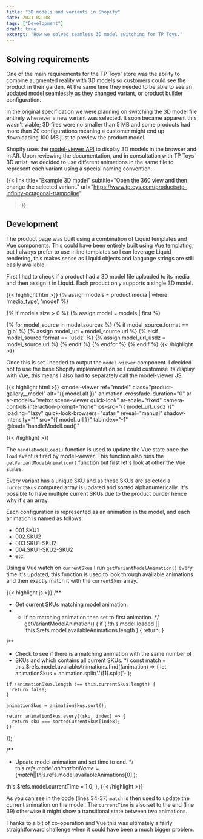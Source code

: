 ```yaml
---
title: "3D models and variants in Shopify"
date: 2021-02-08
tags: ["Development"]
draft: true
excerpt: "How we solved seamless 3D model switching for TP Toys."
---
```


## Solving requirements

One of the main requirements for the TP Toys' store was the ability to combine augmented reality with 3D models so customers could see the product in their garden. At the same time they needed to be able to see an updated model seamlessly as they changed variant, or product builder configuration.

In the original specification we were planning on switching the 3D model file entirely whenever a new variant was selected. It soon became apparent this wasn't viable; 3D files were no smaller than 5 MB and some products had more than 20 configurations meaning a customer might end up downloading 100 MB just to preview the product model.

Shopify uses the [model-viewer API](https://modelviewer.dev/) to display 3D models in the browser and in AR. Upon reviewing the documentation, and in consultation with TP Toys' 3D artist, we decided to use different animations in the same file to represent each variant using a special naming convention.

{{<
  link
  title="Example 3D model"
  subtitle="Open the 360 view and then change the selected variant."
  url="https://www.tptoys.com/products/tp-infinity-octagonal-trampoline"
>}}

## Development

The product page was built using a combination of Liquid templates and Vue components. This could have been entirely built using Vue templating, but I always prefer to use inline templates so I can leverage Liquid rendering, this makes sense as Liquid objects and language strings are still easily available.

First I had to check if a product had a 3D model file uploaded to its media and then assign it in Liquid. Each product only supports a single 3D model.

{{< highlight htm >}}
{% assign models = product.media | where: 'media_type', 'model' %}

{% if models.size > 0 %}
  {% assign model = models | first %}

  {% for model_source in model.sources %}
    {% if model_source.format == 'glb' %}
      {% assign model_url = model_source.url %}
    {% elsif model_source.format == 'usdz' %}
      {% assign model_url_usdz = model_source.url %}
    {% endif %}
  {% endfor %}
{% endif %}
{{< /highlight >}}

Once this is set I needed to output the `model-viewer` component. I decided not to use the base Shopify implementation so I could customise its display with Vue, this means I also had to separately call the model-viewer JS.

{{< highlight html >}}
<model-viewer
  ref="model"
  class="product-gallery__model"
  alt="{{ model.alt }}"
  animation-crossfade-duration="0"
  ar
  ar-models="webxr scene-viewer quick-look"
  ar-scale="fixed"
  camera-controls
  interaction-prompt="none"
  ios-src="{{ model_url_usdz }}"
  loading="lazy"
  quick-look-browsers="safari"
  reveal="manual"
  shadow-intensity="1"
  src="{{ model_url }}"
  tabindex="-1"
  @load="handleModelLoad()"
></model-viewer>
{{< /highlight >}}

The `handleModelLoad()` function is used to update the Vue state once the `load` event is fired by model-viewer. This function also runs the `getVariantModelAnimation()` function but first let's look at other the Vue states.

Every variant has a unique SKU and as these SKUs are selected a `currentSkus` computed array is updated and sorted alphanumerically. It's possible to have multiple current SKUs due to the product builder hence why it's an array.

Each configuration is represented as an animation in the model, and each animation is named as follows:

* 001.SKU1
* 002.SKU2
* 003.SKU1-SKU2
* 004.SKU1-SKU2-SKU2
* etc.

Using a Vue watch on `currentSkus` I run `getVariantModelAnimation()` every time it's updated, this function is used to look through available animations and then exactly match it with the `currentSkus` array.

{{< highlight js >}}
/**
 * Get current SKUs matching model animation.
 * - If no matching animation then set to first animation.
 */
getVariantModelAnimation() {
  if (
    !this.model.loaded ||
    !this.$refs.model.availableAnimations.length
  ) {
    return;
  }

  /**
   * Check to see if there is a matching animation with the same number of
   * SKUs and which contains all current SKUs.
   */
  const match = this.$refs.model.availableAnimations.find((animation) => {
    let animationSkus = animation.split('.')[1].split('-');

    if (animationSkus.length !== this.currentSkus.length) {
      return false;
    }

    animationSkus = animationSkus.sort();

    return animationSkus.every((sku, index) => {
      return sku === sortedCurrentSkus[index];
    });
  });

  /**
   * Update model animation and set time to end.
   */
  this.$refs.model.animationName = (
    match ||
    this.$refs.model.availableAnimations[0]
  );

  this.$refs.model.currentTime = 1.0;
},
{{< /highlight >}}

As you can see in the code (lines 34-37) `match` is then used to update the current animation on the model. The `currentTime` is also set to the end (line 39) otherwise it might show a transitional state between two animations.

Thanks to a bit of co-operation and Vue this was ultimately a fairly straightforward challenge when it could have been a much bigger problem.